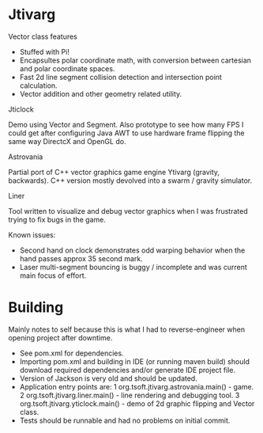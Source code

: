 # Jtivarg

Vector class features

* Stuffed with Pi!
* Encapsultes polar coordinate math, with conversion between cartesian and polar coordinate spaces.
* Fast 2d line segment collision detection and intersection point calculation.
* Vector addition and other geometry related utility.

Jticlock

  Demo using Vector and Segment. Also prototype to see how many FPS I could get after configuring Java AWT to use hardware frame flipping the same way DirectcX and OpenGL do.
  
Astrovania

  Partial port of C++ vector graphics game engine Ytivarg (gravity, backwards). C++ version mostly devolved into a swarm / gravity simulator.
  
Liner

  Tool written to visualize and debug vector graphics when I was frustrated trying to fix bugs in the game.
  
Known issues:

  * Second hand on clock demonstrates odd warping behavior when the hand passes approx 35 second mark. 
  * Laser multi-segment bouncing is buggy / incomplete and was current main focus of effort.

# Building

Mainly notes to self because this is what I had to reverse-engineer when opening project after downtime.

* See pom.xml for dependencies. 
* Importing pom.xml and building in IDE (or running maven build) should download required dependencies and/or generate IDE project file.
* Version of Jackson is very old and should be updated.
* Application entry points are:
  1 org.tsoft.jtivarg.astrovania.main() - game.
  2 org.tsoft.jtivarg.liner.main() - line rendering and debugging tool.
  3 org.tsoft.jtivarg.yticlock.main() - demo of 2d graphic flipping and Vector class.
* Tests should be runnable and had no problems on initial commit.
